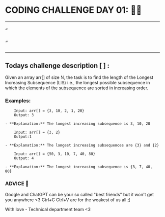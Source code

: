 # CODING CHALLENGE DAY 01: 🌙✨

---

##### ” 

##### “ 
---

##

## Todays challenge description [  ] :

Given an array arr[] of size N, the task is to find the length of the Longest Increasing Subsequence (LIS) i.e., the longest possible subsequence in which the elements of the subsequence are sorted in increasing order.

### Examples: 

        Input: arr[] = {3, 10, 2, 1, 20}
        Output: 3

    - **Explanation:** The longest increasing subsequence is 3, 10, 20

        Input: arr[] = {3, 2}
        Output:1

    - **Explanation:** The longest increasing subsequences are {3} and {2}

        Input: arr[] = {50, 3, 10, 7, 40, 80}
        Output: 4
        
    - **Explanation:** The longest increasing subsequence is {3, 7, 40, 80}

### ADVICE 💖

Google and ChatGPT can be your so called "best friends" but it won't get you anywhere <3 Ctrl+C Ctrl+V are for the weakest of us all ;)

With love - Technical department team <3
